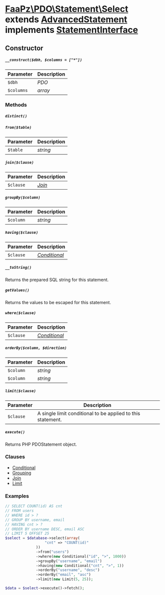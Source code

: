 # [FaaPz\PDO\Statement\Select](../../src/Statement/Select.php) extends [AdvancedStatement](../AdvancedStatement.md) implements [StatementInterface](../StatementInterface.md)

## Constructor

##### `__construct($dbh, $columns = ["*"])`

Parameter    | Description
------------ | -----------------------------------------
`$dbh`     | *PDO*    | required | PDO object for database connection
`$columns` | *array*  | ["*"]    | Array of columns or Clause\Method

### Methods

##### `distinct()`

##### `from($table)`

Parameter    | Description
------------ | -----------------------------------------
`$table`  | *string* | required | Table name

##### `join($clause)`

Parameter    | Description
------------ | -----------------------------------------
`$clause` | *[Join](Clause/JOIN.md)* | required | One or more Join clauses to attach to this query

##### `groupBy($column)`

Parameter    | Description
------------ | -----------------------------------------
`$column` | *string* | required | One or more columns to group the result by

##### `having($clause)`

Parameter    | Description
------------ | -----------------------------------------
`$clause` | *[Conditional](Clause/CONDITIONAL.md)* | required | One or more Conditial clauses to attach to this query

##### `__toString()`
Returns the prepared SQL string for this statement.

##### `getValues()`
Returns the values to be escaped for this statement.

##### `where($clause)`

Parameter    | Description
------------ | -----------------------------------------
`$clause` | *[Conditional](Clause/CONDITIONAL.md)* | required | One or more Conditional clauses to attach to this query

##### `orderBy($column, $direction)`

Parameter    | Description
------------ | -----------------------------------------
`$column` | *string* | required | The column to order this query by.
`$column` | *string* | null     | The order the above column should be sorted in.

##### `limit($clause)`

Parameter    | Description
------------ | -----------------------------------------
`$clause`    | A single limit conditional to be applied to this statement.

##### `execute()`
Returns PHP PDOStatement object.

### Clauses

+ [Conditional](../Clause/Conditional.md)
+ [Grouping](../Clause/Grouping.md)
+ [Join](../Clause/Join.md)
+ [Limit](../Clause/Limit.md)

### Examples

```php
// SELECT COUNT(id) AS cnt
// FROM users
// WHERE id > ?
// GROUP BY username, email
// HAVING cnt > ?
// ORDER BY username DESC, email ASC
// LIMIT 5 OFFSET 25
$select = $database->select(array(
                  "cnt" => "COUNT(id)"
              ))
              ->from("users")
              ->where(new Conditional("id", ">", 1000))
              ->groupBy("username", "email")
              ->having(new Conditional("cnt", ">", 1))
              ->orderBy("username", "desc")
              ->orderBy("email", "asc")
              ->limit(new Limit(5, 25));

$data = $select->execute()->fetch();
```
